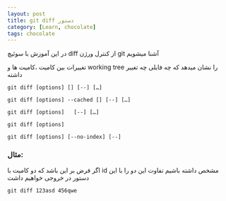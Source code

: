 ```yaml
---
layout: post
title: git diff دستور
category: [Learn, chocolate]
tags: chocolate
---
```


در این آموزش با سوئیچ diff از کنترل ورژن git آشنا میشویم


تغییرات بین کامیت ،کامیت ها و working tree را نشان میدهد
که چه فایلی چه تغییر داشته 


```
git diff [options] [] [--] […​]

git diff [options] --cached [] [--] […​]

git diff [options]   [--] […​]

git diff [options]
  
git diff [options] [--no-index] [--]
```


### مثال:

اگر فرض بر این باشد که دو کامیت با id مشخص داشته باشیم تفاوت این دو را با این دستور در خروجی خواهیم داشت

`git diff 123asd 456qwe`
